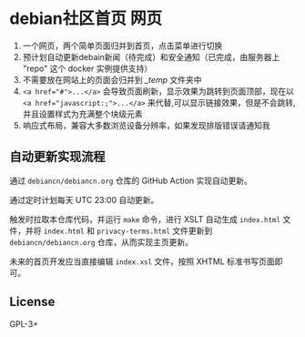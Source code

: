 # debian社区首页 网页

1. 一个网页，两个简单页面归并到首页，点击菜单进行切换 
2. 预计划自动更新debain新闻（待完成）和安全通知（已完成，由服务器上 "repo" 这个 docker 实例提供支持）
3. 不需要放在网站上的页面会归并到 *_temp* 文件夹中
4. `<a href="#">...</a>` 会导致页面刷新，显示效果为跳转到页面顶部，现在以 `<a href="javascript:;">...</a>` 来代替,可以显示链接效果，但是不会跳转, 并且设置样式为充满整个块级元素
5. 响应式布局，兼容大多数浏览设备分辨率，如果发现排版错误请通知我

## 自动更新实现流程

通过 `debiancn/debiancn.org` 仓库的 GitHub Action 实现自动更新。

通过定时计划每天 UTC 23:00 自动更新。

触发时拉取本仓库代码，并运行 `make` 命令，进行 XSLT 自动生成 `index.html` 文件，并将 `index.html` 和 `privacy-terms.html` 文件更新到 `debiancn/debiancn.org` 仓库，从而实现主页更新。

未来的首页开发应当直接编辑 `index.xsl` 文件，按照 XHTML 标准书写页面即可。

## License

GPL-3+
